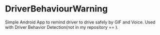 # DriverBehaviourWarning
Simple Android App to remind driver to drive safely by GIF and Voice. 
Used with Driver Behavior Detection(not in my repository == ).
